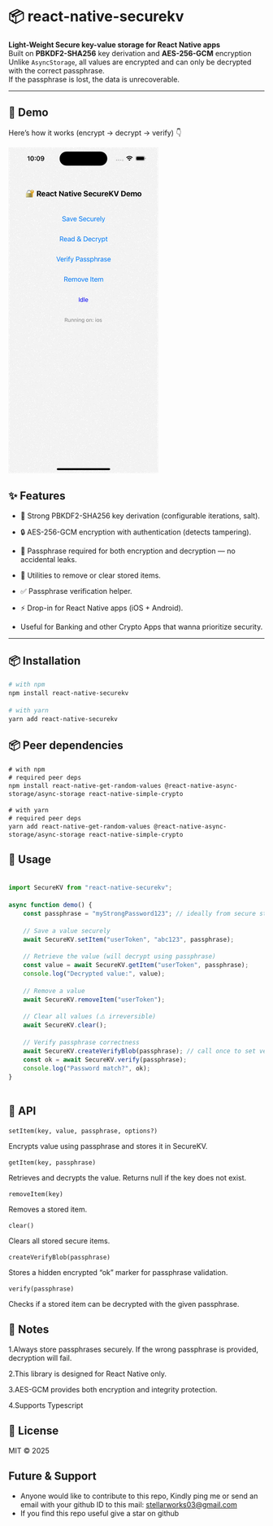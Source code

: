 # 📦 react-native-securekv

**Light-Weight Secure key-value storage for React Native apps**  
Built on **PBKDF2-SHA256** key derivation and **AES-256-GCM** encryption 
Unlike `AsyncStorage`, all values are encrypted and can only be decrypted with the correct passphrase.  
If the passphrase is lost, the data is unrecoverable.

---

## 🎥 Demo

Here’s how it works (encrypt → decrypt → verify) 👇

![SecureKV Demo](./demo/securkv.gif)


## ✨ Features
- 🔑 Strong PBKDF2-SHA256 key derivation (configurable iterations, salt).

- 🔒 AES-256-GCM encryption with authentication (detects tampering).

- 🚫 Passphrase required for both encryption and decryption — no accidental leaks.

- 🧹 Utilities to remove or clear stored items.

- ✅ Passphrase verification helper.

- ⚡ Drop-in for React Native apps (iOS + Android).

- Useful for Banking and other Crypto Apps that wanna prioritize security. 

---

## 📦 Installation

```sh
# with npm
npm install react-native-securekv

# with yarn
yarn add react-native-securekv
```
## 📦 Peer dependencies
```shell
# with npm
# required peer deps
npm install react-native-get-random-values @react-native-async-storage/async-storage react-native-simple-crypto

# with yarn
# required peer deps
yarn add react-native-get-random-values @react-native-async-storage/async-storage react-native-simple-crypto

```
## 📖 Usage
```javascript

import SecureKV from "react-native-securekv";

async function demo() {
    const passphrase = "myStrongPassword123"; // ideally from secure storage/env

    // Save a value securely
    await SecureKV.setItem("userToken", "abc123", passphrase);

    // Retrieve the value (will decrypt using passphrase)
    const value = await SecureKV.getItem("userToken", passphrase);
    console.log("Decrypted value:", value);

    // Remove a value
    await SecureKV.removeItem("userToken");

    // Clear all values (⚠️ irreversible)
    await SecureKV.clear();

    // Verify passphrase correctness
    await SecureKV.createVerifyBlob(passphrase); // call once to set verification value
    const ok = await SecureKV.verify(passphrase);
    console.log("Password match?", ok);
}



```
## 🔑 API

`setItem(key, value, passphrase, options?)`

Encrypts value using passphrase and stores it in SecureKV.

`getItem(key, passphrase)`

Retrieves and decrypts the value. Returns null if the key does not exist.

`removeItem(key)`

Removes a stored item.

`clear()`

Clears all stored secure items.

`createVerifyBlob(passphrase)`

Stores a hidden encrypted “ok” marker for passphrase validation.

`verify(passphrase)`

Checks if a stored item can be decrypted with the given passphrase.

## 📌 Notes

1.Always store passphrases securely. If the wrong passphrase is provided, decryption will fail.

2.This library is designed for React Native only.

3.AES-GCM provides both encryption and integrity protection.

4.Supports Typescript

## 📜 License

MIT © 2025

##  Future & Support
 - Anyone would like to contribute to this repo, Kindly ping me or send an email with your github ID to this mail: stellarworks03@gmail.com
 - If you find this repo useful give a star on github

